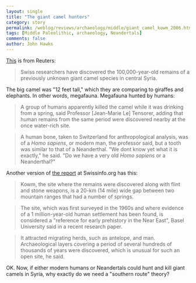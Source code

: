 ```yaml
---
layout: single 
title: "The giant camel hunters" 
category: story
permalink: /weblog/reviews/archaeology/middle/giant_camel_kowm_2006.html
tags: [Middle Paleolithic, archaeology, Neandertals] 
comments: false 
author: John Hawks 
---
```



<p>
<a href="http://www.nytimes.com/2006/10/08/world/middleeast/08camel.html">This</a> is from Reuters: 
</p>

<blockquote>Swiss researchers have discovered the 100,000-year-old remains of a previously unknown giant camel species in central Syria.</blockquote>

<p>
The big camel was "12 feet tall," which they are comparing to giraffes and elephants. In other words, megafauna. Megafauna hunted by humans:
</p>

<blockquote>A group of humans apparently killed the camel while it was drinking from a spring, said Professor [Jean-Marie Le] Tensorer, adding that human remains from the same period were discovered nearby at the once water-rich site.</blockquote>

<blockquote>A human bone, taken to Switzerland for anthropological analysis, was of a <i>Homo sapiens</i>, or modern man, the professor said, but a tooth was similar to that of a Neanderthal. "We dont know yet what it is exactly," he said. "Do we have a very old <i>Homo sapiens</i> or a Neanderthal?"</blockquote>

<p>
Another version of <a href="http://www.swissinfo.org/eng/international/ticker/detail/Remains_of_giant_camel_discovered_in_Syria.html?siteSect=143&sid=7138295&cKey=1160157326000">the report</a> at Swissinfo.org has this: 
</p>

<blockquote>Kowm, the site where the remains were discovered along with flint and stone weapons, is a 20-km (14 mile) wide gap between two mountain ranges that had a number of springs.</blockquote>

<blockquote>The site, which was first surveyed in the 1960s and where evidence of a 1 million-year-old human settlement has been found, is considered a "reference for early prehistory in the Near East", Basel University said in a recent research paper.</blockquote>

<blockquote>It attracted migrating herds, such as antelope, and man. Archaeological layers covering a period of several hundreds of thousands of years were discovered, which is unusual for such an open site, he said.</blockquote>

<p>
OK. Now, if either modern humans or Neandertals could hunt and kill giant camels in Syria, why exactly do we need a "southern route" theory?
</p>

